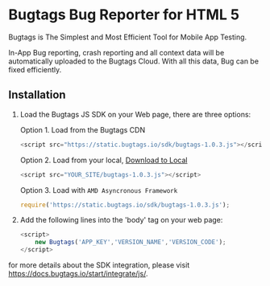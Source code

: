 # Bugtags Bug Reporter for HTML 5

Bugtags is The Simplest and Most Efficient Tool for Mobile App Testing.

In-App Bug reporting, crash reporting and all context data will be automatically uploaded to the Bugtags Cloud. With all this data, Bug can be fixed efficiently.

## Installation

1. Load the Bugtags JS SDK on your Web page, there are three options:

    Option 1. Load from the Bugtags CDN

    ``` javascript
    <script src="https://static.bugtags.io/sdk/bugtags-1.0.3.js"></script>
    ```

    Option 2. Load from your local, [Download to Local](https://bugtags.io/url/js-sdk)

    ``` javascript
    <script src="YOUR_SITE/bugtags-1.0.3.js"></script>
    ```

    Option 3. Load with `AMD Asyncronous Framework`

    ``` javascript
    require('https://static.bugtags.io/sdk/bugtags-1.0.3.js');
    ```

2. Add the following lines into the 'body' tag on your web page:

    ``` javascript
    <script>
        new Bugtags('APP_KEY','VERSION_NAME','VERSION_CODE');        
    </script>
    ```

for more details about the SDK integration, please visit https://docs.bugtags.io/start/integrate/js/.